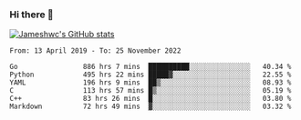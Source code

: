 ### Hi there 👋

[![Jameshwc's GitHub stats](https://github-readme-stats.vercel.app/api?username=jameshwc)](https://github.com/anuraghazra/github-readme-stats)

<!--START_SECTION:waka-->

```text
From: 13 April 2019 - To: 25 November 2022

Go                886 hrs 7 mins  ██████████░░░░░░░░░░░░░░░   40.34 %
Python            495 hrs 22 mins █████▓░░░░░░░░░░░░░░░░░░░   22.55 %
YAML              196 hrs 9 mins  ██▒░░░░░░░░░░░░░░░░░░░░░░   08.93 %
C                 113 hrs 57 mins █▒░░░░░░░░░░░░░░░░░░░░░░░   05.19 %
C++               83 hrs 26 mins  █░░░░░░░░░░░░░░░░░░░░░░░░   03.80 %
Markdown          72 hrs 49 mins  ▓░░░░░░░░░░░░░░░░░░░░░░░░   03.32 %
```

<!--END_SECTION:waka-->